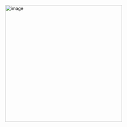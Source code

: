 <img width="375" alt="image" src="https://github.com/user-attachments/assets/a039ecce-5db2-4709-96bf-b2eb122bdd21" />


